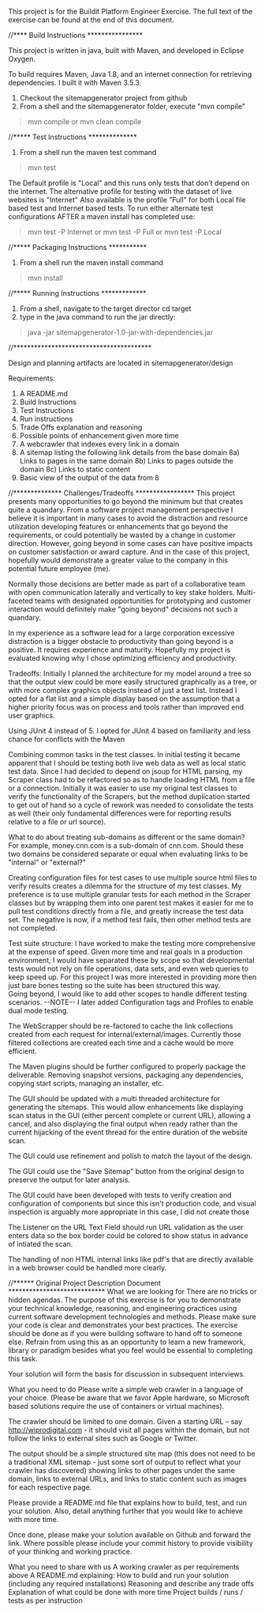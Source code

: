 This project is for the Buildit Platform Engineer Exercise.  The full 
text of the exercise can be found at the end of this document.

//**** Build Instructions ****************

This project is written in java, built with Maven, and developed in Eclipse Oxygen.

To build requires Maven, Java 1.8, and an internet connection for retrieving dependencies.  I built it with Maven 3.5.3.
1) Checkout the sitemapgenerator project from github
2) From a shell and the sitemapgenerator folder, execute "mvn compile"
>mvn compile
or
>mvn clean compile


//***** Test Instructions **************
1) From a shell run the maven test command 
>mvn test

The Default profile is "Local" and this runs only tests that don't depend on the internet.
The alternative profile for testing with the dataset of live websites is "Internet"
Also available is the profile "Full" for both Local file based test and Internet based tests.
To run either alternate test configurations AFTER a maven install has completed use:
>mvn test -P Internet
or
>mvn test -P Full
or
>mvn test -P Local

//***** Packaging Instructions ***********
1) From a shell run the maven install command
>mvn install

//***** Running Instructions *************
1) From a shell, navigate to the target director
cd target
2) type in the java command to run the jar directly:
>java -jar sitemapgenerator-1.0-jar-with-dependencies.jar

//****************************************

Design and planning artifacts are located in sitemapgenerator/design


Requirements:
1) A README.md
2) Build Instructions
3) Test Instructions
4) Run instructions
5) Trade Offs explanation and reasoning
6) Possible points of enhancement given more time
7) A webcrawler that indexes every link in a domain
8) A sitemap listing the following link details from the base domain
 8a) Links to pages in the same domain
 8b) Links to pages outside the domain
 8c) Links to static content 
9) Basic view of the output of the data from 8

//************** Challenges/Tradeoffs *****************
This project presents many opportunities to go beyond the minimum but that creates quite a quandary.
From a software project management perspective I believe it is important in many cases to avoid the 
distraction and resource utilization developing features or enhancements that go beyond the requirements,
 or could potentially be wasted by a change in customer direction.  However, going beyond in some cases
can have positive impacts on customer satisfaction or award capture.  And in the case of this project, 
hopefully would demonstrate a greater value to the company in this potential future employee (me).  

Normally those decisions are better made as part of a collaborative team with open communication laterally 
and vertically to key stake holders. Multi-faceted teams with designated opportunities for prototyping and 
customer interaction would definitely make "going beyond" decisions not such a quandary.

In my experience as a software lead for a large corporation excessive distraction is a bigger obstacle to
productivity than going beyond is a positive.  It requires experience and maturity.  Hopefully
my project is evaluated knowing why I chose optimizing efficiency and productivity.


Tradeoffs:
  Initially I planned the architecture for my model around a tree so that the output view could be more easily 
  structured graphically as a tree, or with more complex graphics objects instead of just a text list.  Instead 
  I opted for a flat list and a simple display based on the assumption that a higher priority focus was on process
  and tools rather than improved end user graphics.
  
  Using JUnit 4 instead of 5.  I opted for JUnit 4 based on familiarity and less chance for conflicts with the Maven
   
  
  Combining common tasks in the test classes.  In initial testing it became apparent that I should be testing both
  live web data as well as local static test data.  Since I had decided to depend on jsoup for HTML parsing, my 
  Scraper class had to be refactored so as to handle loading HTML from a file or a connection.  Initially it
  was easier to use my original test classes to verify the functionality of the Scrapers, but the method duplication
  started to get out of hand so a cycle of rework was needed to consolidate the tests as well (their only fundamental 
  differences were for reporting results relative to a file or url source).
   
  What to do about treating sub-domains as different or the same domain?  For example, money.cnn.com is a
  sub-domain of cnn.com.  Should these two domains be considered separate or equal when evaluating links
  to be "internal" or "external?"
  
  Creating configuration files for test cases to use multiple source html files to verify results creates a 
  dilemma for the structure of my test classes.  My preference is to use multiple granular tests for each method
  in the Scraper classes but by wrapping them into one parent test makes it easier for me to pull test conditions
  directly from a file, and greatly increase the test data set.  The negative is now, if a method test fails, then
  other method tests are not completed.
  
  Test suite structure:  I have worked to make the testing more comprehensive at the expense of speed.  Given 
  more time and real goals in a production environment, I would have separated these by scope so that developmental
  tests would not rely on file operations, data sets, and even web queries to keep speed up.  For this project I
  was more interested in providing more then just bare bones testing so the suite has been structured this way.  
  Going beyond, I would like to add other scopes to handle different testing scenarios. --NOTE-- I later added 
  Configuration tags and Profiles to enable dual mode testing.
  
  The WebScrapper should be re-factored to cache the link collections created from each request for internal/external/images.
    Currently those filtered collections are created each time and a cache would be more efficient. 
  
  The Maven plugins should be further configured to properly package the deliverable.  Removing snapshot versions, packaging 
  any dependencies, copying start scripts, managing an installer, etc.
  
  The GUI should be updated with a multi threaded architecture for generating the sitemaps.  This would allow enhancements
    like displaying scan status in the GUI (either percent complete or current URL), allowing a cancel, and also displaying 
    the final output when ready rather than the current hijacking of the event thread for the entire duration of the website 
    scan.
  
  The GUI could use refinement and polish to match the layout of the design.
  
  The GUI could use the "Save Sitemap" button from the original design to preserve the output for later analysis.
  
  The GUI could have been developed with tests to verify creation and configuration of components but since this 
  	isn't production code, and visual inspection is arguably more appropriate in this case, I did not create those
  
  The Listener on the URL Text Field should run URL validation as the user enters data so the box border could be
    colored to show status in advance of intiated the scan.
  
  The handling of non HTML internal links like pdf's that are directly available in a web browser could be handled 
    more clearly.
  


//****** Original Project Description Document ****************************
What we are looking for
There are no tricks or hidden agendas. The purpose of this exercise is for you to demonstrate your technical knowledge, reasoning, and engineering practices using current software development technologies and methods. Please make sure your code is clear and demonstrates your best practices. The exercise should be done as if you were building software to hand off to someone else.  Refrain from using this as an opportunity to learn a new framework, library or paradigm besides what you feel would be essential to completing this task.

Your solution will form the basis for discussion in subsequent interviews.

What you need to do
Please write a simple web crawler in a language of your choice.  (Please be aware that we favor Apple hardware, so Microsoft based solutions require the use of containers or virtual machines).

The crawler should be limited to one domain. Given a starting URL – say http://wiprodigital.com - it should visit all pages within the domain, but not follow the links to external sites such as Google or Twitter.

The output should be a simple structured site map (this does not need to be a traditional XML sitemap - just some sort of output to reflect what your crawler has discovered) showing links to other pages under the same domain, links to external URLs, and links to static content such as images for each respective page.

Please provide a README.md file that explains how to build, test, and run your solution. Also, detail anything further that you would like to achieve with more time.

Once done, please make your solution available on Github and forward the link. Where possible please include your commit history to provide visibility of your thinking and working practice.

What you need to share with us
A working crawler as per requirements above
A README.md explaining:
How to build and run your solution (including any required installations)
Reasoning and describe any trade offs
Explanation of what could be done with more time
Project builds / runs / tests as per instruction